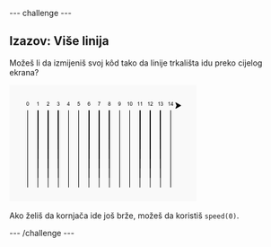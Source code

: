 --- challenge ---

## Izazov: Više linija

Možeš li da izmijeniš svoj kôd tako da linije trkališta idu preko cijelog ekrana?

![screenshot](images/race-challenge1.png)

Ako želiš da kornjača ide još brže, možeš da koristiš `speed(0)`.

--- /challenge ---